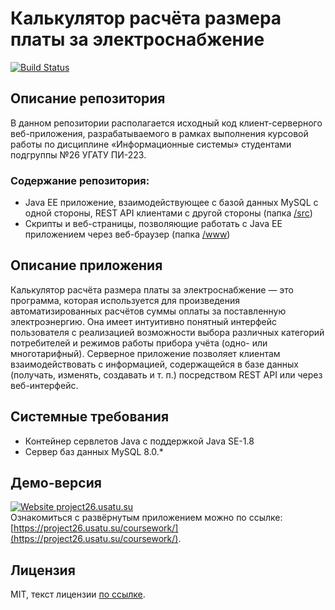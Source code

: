 # Калькулятор расчёта размера платы за электроснабжение
[![Build Status](https://travis-ci.com/abramov26/project26-server.svg?branch=main)](https://travis-ci.com/abramov26/project26-server)

## Описание репозитория

В данном репозитории располагается исходный код клиент-серверного веб-приложения, разрабатываемого в рамках выполнения курсовой работы по дисциплине «Информационные системы» студентами подгруппы №26 УГАТУ ПИ-223.

### Содержание репозитория:
* Java EE приложение, взаимодействующее с базой данных MySQL с одной стороны, REST API клиентами с другой стороны (папка [/src](/src))
* Скрипты и веб-страницы, позволяющие работать с Java EE приложением через веб-браузер (папка [/www](/www))

## Описание приложения

Калькулятор расчёта размера платы за электроснабжение — это программа, которая используется для произведения автоматизированных расчётов суммы оплаты за поставленную электроэнергию. Она имеет интуитивно понятный интерфейс пользователя с реализацией возможности выбора различных категорий потребителей и режимов работы прибора учёта (одно- или многотарифный). Серверное приложение позволяет клиентам взаимодействовать с информацией, содержащейся в базе данных (получать, изменять, создавать и т. п.) посредством REST API или через веб-интерфейс.

## Системные требования

* Контейнер сервлетов Java с поддержкой Java SE-1.8 
* Сервер баз данных MySQL 8.0.*

## Демо-версия
[![Website project26.usatu.su](https://img.shields.io/website-up-down-green-red/http/shields.io.svg)](https://downforeveryoneorjustme.com/project26.usatu.su/) \
Ознакомиться с развёрнутым приложением можно по ссылке: [https://project26.usatu.su/coursework/](https://project26.usatu.su/coursework/).

## Лицензия
MIT, текст лицензии [по ссылке](LICENSE).